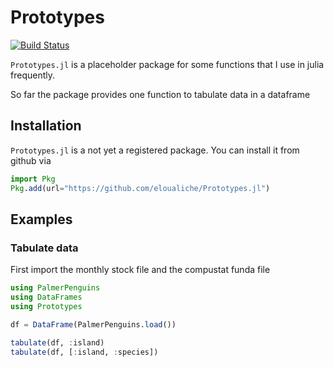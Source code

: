 # Prototypes

[![Build Status](https://github.com/eloualic/Prototypes.jl/actions/workflows/CI.yml/badge.svg?branch=main)](https://github.com/eloualic/Prototypes.jl/actions/workflows/CI.yml?query=branch%3Amain)

`Prototypes.jl` is a placeholder package for some functions that I use in julia frequently.

So far the package provides one function to tabulate data in a dataframe

## Installation

`Prototypes.jl` is a not yet a registered package.
You can install it from github  via

```julia
import Pkg
Pkg.add(url="https://github.com/eloualiche/Prototypes.jl")
```

## Examples

### Tabulate data

First import the monthly stock file and the compustat funda file
```julia
using PalmerPenguins
using DataFrames
using Prototypes

df = DataFrame(PalmerPenguins.load())

tabulate(df, :island)
tabulate(df, [:island, :species])
```
